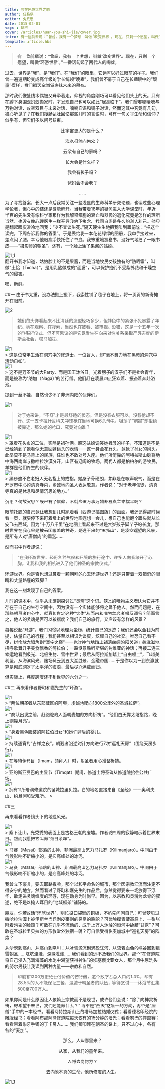 ```yaml
---
title: 写在环游世界之前
author: 任格琪
editor: 兔纸思
date: 2015-02-01
tags : 新声
cover: /articles/huan-you-shi-jie/cover.jpg
intro: 有一位前辈说：“曾经，我有一个梦想，叫做‘改变世界’。现在，只剩一个愿望，叫做‘环游世界’。”一番话勾起了两代人的唏嘘。
template: article.hbs
---
```

> **有一位前辈说：“曾经，我有一个梦想，叫做‘改变世界’。现在，只剩一个愿望，叫做‘环游世界’。”一番话勾起了两代人的唏嘘。**
<span class="more"></span>

过去，世界是“我”、是“我们”。在“我们”的眼里，它远可以好过眼前的样子。我们曾一遍遍期盼变成高年级的学长统领“晚辈”，我们曾不屑于自己在长辈眼中的“顽童”模样，我们把天空当做涂抹未来的幕布。
 
那时我们像扯线木偶被父母牵着走，仰视的角度刚巧可以看见他们头上的天。只有在蹲下身围观蚂蚁搬家时，才发现自己也可以如此“居高临下”。我们曾嘟嘟囔囔与万物对话、放空双目与未来对话、喃喃自语和镜子对话，然而这其中究竟有几句，被心听见了？在我们搜肠刮肚回忆那些儿时的言语时，可有一句关乎生命和信仰？似乎有，但它们多以问号结束。
<div style="text-align:center;">
  <p>比宇宙更大的是什么？

   <p>海水将流向何处？

   <p>云朵有自己的家吗？

   <p>长大会是什么样？

   <p>我会有孩子吗？

   <p>爸妈会不会老？

   <p>......
</div>

为了寻找答案，长大一点后我常关注一些浅显的生命科学研究论题，也读过些心理学论著，但心中的结还是没能解开。当我带着18年的疑问进入大学课堂时，年近半百的先生没有像科学家那样为我解释细胞的衰亡和器官的退化究竟是怎样的理所当然，也没有像心理医生一样开导我放下执念、找回自我是多么的利人利己。他只是翻起眼皮冷冷地回我：“少不宜谈生死。”隔天硬生生地把我叫到跟前说：“把这个读完，下周告诉我你的答案”。于是丢给我一本花花绿绿的图册，我单手接过来，差点闪了腰。幸亏他眼疾手快托住了书底。我笨重地握稳书，没好气地扫了一眼书皮——“摄影师的朝圣”，还有，一个脸上涂了果酱的姑娘。

<div><img src="1_1.jpg" alt="1_1"/></div>
翻开书我才知道，姑娘脸上的不是果酱，而是当地牧民女孩独有的“防晒霜”，叫做“土恰（Tocha）”，是用乳酪做成的“面膜”，可以保护她们不受紫外线和干燥空气的侵害。

嘿，新鲜。

##一 
由于书太重，没办法搬上搬下，我索性铺了毯子在地上，将一页页的新奇摊开在眼前。
<div><img src="2.jpg" alt="2"/></div>

> 她们的头饰看起来不比清廷的造型轻巧多少，但神色中的紧张不免暴露了年纪。她在观察、在搜索，当然也在被看、被审视。没错，这是一个五年一次的“相亲”仪式，但不可思议的是它竟发生在向来对性关系采取严厉态度的伊斯兰社会，塔马加拉。
<span class="more"></span>

<div><img src="3.jpg" alt="1"/></div>
> 这是位常年生活在洞穴中的修道士，一位盲人，却“毫不费力地在黑暗的洞穴中活动自如”。


<div><img src="4.jpg" alt="1"/></div>
> 这不是万圣节的大Party，而是国王沐浴日。光着膀子的汉子们不是社会青年，而是被称为“纳加（Naga）”的苦行僧。他们赶在凌晨四点狂欢着、振奋着奔赴浴池。

提到一丝不挂，自然也少不了非洲内陆的伙伴们。
<div><img src="5.jpg" alt="1"/></div>

> 对于她来讲，“不穿”才是最舒适的状态。但是没有衣服可以，没有枪却不行。这一支卡拉什尼科夫冲锋枪在当地可换6头母牛。坦荡了“胸襟”却拒绝被靠近，那么她的枪口，究竟对向谁？

<div><img src="6.jpg" alt="1"/></div>
> 罩着花头巾的二位，实际是祖孙俩。瞧这姑娘调笑她祖母的样子，不知道是不是已经猜到了她看似无意回避镜头的表情——这一身金花行头，竟抢了孙女的风头。此举莫不是马背上的民族，任谁也不敢对号入座。他们所倚靠的阿特拉斯山脉将地中海西南岸与撒哈拉沙漠分开，山区有辽阔的牧场，两代人都是柏柏尔的游牧民，羊群是他们终生的伙伴。

<div><img src="18.jpg" alt="1"/></div>
> 黑纱遮不住老妇人无名指上的戒指。她身子骨硬朗，并非是在咳声叹气，而是在开罗市中心的清真寺内，虔诚地向圣人表达敬意。作者说：“对于老年信徒，清真寺真的是休息和尽情沉思的地方。”

沉思？何故沉思？既已有了信仰，不就应该万事万物都有真主来摆平吗？
 
眼前托腮的自己竟让我想到儿时趴着看《西游记插图版》的画面。我还记得那时候看一页，就要停下来盯着墙上的世界地图遐想一会儿，想自己也能翻个跟头就从长安飞去西域。因为“十万八千里”在地图上看起来不过是六岁孩子脚丫子的长度。那时世界在我心里是被云团覆盖的神奇，是逃不出的“五指山”，是凌空遥望的风景，是所有人对“唐僧肉”的垂涎……
 
然而书中作者却说：
> “在我环游世界、经历各种气候和环境的旅行途中，许多人向我敞开了心胸。让我和我的相机进入了他们神圣的宗教仪式。”      
 
环游世界。你是否也想过带着一颗朝拜的心去环游世界？还是只带着一双猎奇的眼睛和丈量路程的双脚？
 
我在这一刻发现了自己的答案。
 
儿时的课本中，似乎从未深刻探讨过“灵魂”这个词。狭义的唯物主义者认为它并不存在于自己的生存空间中，因为没有一个实体能够将之赋予他人。然而问题是，在那些朝拜者的心中，就真的肯定这种“实体”从而来和唯物主义者唱反调吗？简而言之，他人的灵魂是否可以被揣度？我们自己的旅行，又应该有怎样的风景？
 
每每说起“环游”，我们习惯以地理为坐标，统计自己的足迹；我们还会以金钱为前提，估量自己的行程；我们甚至以相识为谈资，炫耀自己的社交。唯恐自己看不尽，拼命放大眼角到“寰宇之巅”——也许神气地踏上铺满丝绸的阳关道；美滋滋地招呼歌舞升平美食飘香的阿拉伯；一路惬意聆听斯堪的纳维亚的神话；再接二连三幸运地看到极光、北极生物、雪中世界；最后从阿拉斯加踏上“自由领土”，飞越美利坚，从海滨风光、赌场风云到五大湖胜景、金融帝国……于是你以为一到东瀛就算是彻底网罗了太平洋的海浪，最后尽兴满载而归。
 
但实际上，纬度跨度还不到世界的六分之一。

##二
再来看作者野町和嘉先生的“环游”。

<div><img src="7.jpg" alt="1"/></div>
> “两位朝圣者从东部藏区的阿坝，虔诚地爬向1800公里外的圣城拉萨”。


<div><img src="8.jpg" alt="1"/></div>
> “商队出发之前，赶骆驼的人面朝麦加的方向祈祷”。“他们白天靠太阳指路，晚上则靠月亮”。

<div><img src="9.jpg" alt="1"/></div>
> “身着黑色服装的阿拉伯妇女”和她们背后的婴儿。

<div><img src="10.jpg" alt="1"/></div>
> 持续通宵的“吉祥之夜”。朝觐者沿逆时针方向进行7次“巡礼天房”（围绕天房步行）。

<div><img src="11.jpg" alt="1"/></div>
> 在等待伊玛目（Imam，领拜人）时，朝圣者用心准备祈祷。

<div><img src="12.jpg" alt="1"/></div>
> 亚的斯亚贝巴的主显节（Timqat）期间，修道士将圣碑从修道院抬往公共广场。
<div><img src="13.jpg" alt="1"/></div>
> 拥有11所岩洞修道院的圣城拉里贝拉。它的地名直接来自《圣经》——奥利夫山、约旦河和受难所。
> 

##三

再来看看作者镜头下的地貌风光。

<div><img src="15.jpg" alt="1"/></div>
> 察卜让山，光秃秃的表面上是古格王朝的废墟。作者说四周的寂静暗示着世界末日。然而我愿把它叫做“落日余晖”。
<div><img src="16.jpg" alt="1"/></div>
> 马赛（Masai）部落的山神、非洲最高山乞力马扎罗（Kilimanjaro）。中间由于气候影响不断缩小的，是它高峰处的冰河。
<div><img src="17.jpg" alt="1"/></div>
> 马赛（Masai）部落的山神、非洲最高山乞力马扎罗（Kilimanjaro）。中间由于气候影响不断缩小的，是它高峰处的冰河。

我曾立下豪言，要去耶路撒冷，那个以和平命名的城市，那个因宗教汇流而注定不得安宁的地方。然而看过了野町和嘉先生的作品后，忽然觉得要来一场放得下浮华，敢走进灵魂维度的环游，现在动身为时尚早。因为，以宗教和灵魂为龙骨的叙述，绝不是以掩人耳目的“地域框架”铺陈的。
 
朋友，你若放话“环旅世界”，别忙掂口袋里的铜板，不妨先问问自己：可曾梦见过撒哈拉沙漠上被伊斯兰当场剥皮宰割的恶臭的骆驼？可曾触摸青藏高原上，一张张附着污垢的脸颊？可敢在几乎不流动的、成千上万人沐浴的恒河中舔舐“甘露”？可敢在圣城拉里贝拉的方形教堂外独宿一晚？可自信受得住麦加城中“巡礼天房”的阵势？
 
从沙漠到高山，从高山到平川；从冰雪源流到满盈江河，从流着血色的峡谷回到星雪朝圣……坑坑洼洼、深深浅浅……我们看到的远不及我们的世界。那个“在修道院将自己浸入充满海藻的水池中渴望获得神佑”的埃塞俄比亚女人，那个用牛尿洗头的努尔男孩让我读到两种力量——宗教和自然。

   > 印度有1300万拒绝世俗价值的苦行僧，这个数字占总人口的1.3%，却有28.5%的人不能保证三餐，混迹于朝圣者的队伍，等待乞讨——沐浴节汇集500至700万人。
 
如果你问是什么原因让人依赖上宗教而不是现世，或许他们会说：“除了向神灵祈祷，寄希望于来世，我们还能做什么？”
再不是“西天”这唯一的方向，再不是“唐僧”手中的一本经书。看看阿特拉斯山上的塔马加拉结婚仪式；看看德格印经院的雕版经书；看看阿布那阿隆修道院每天仅有的15分钟的阳光；看看努巴的摔跤赛；看看带着象牙手镯的丁卡男人……
我们都叩拜在朝圣的路上，只不过心中，各有各的“麦加”。

<div style="text-align:center;">
   <p>那么，人从哪里来？

   <p>从家，从我们的童年来。

   <p>人将去向何方？

   <p>去向他本真的生命，他所修度的人生。
</div>



<div><img src="1_1.jpg" alt="1_1"/></div>
